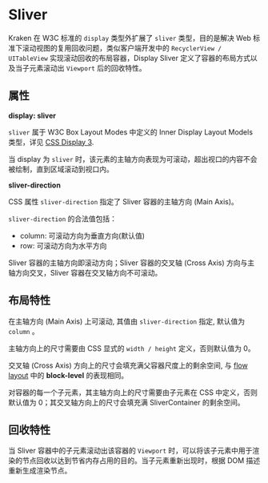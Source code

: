 # Sliver

Kraken 在 W3C 标准的 `display` 类型外扩展了 `sliver` 类型，目的是解决 Web 标准下滚动视图的复用回收问题，类似客户端开发中的 `RecyclerView / UITableView` 实现滚动回收的布局容器，Display Sliver 定义了容器的布局方式以及当子元素滚动出 `Viewport` 后的回收特性。

## 属性

**display: sliver**

`sliver` 属于 W3C Box Layout Modes 中定义的 Inner Display Layout Models 类型，详见 [CSS Display 3](https://www.w3.org/TR/css-display-3/#inner-model).

当 display 为 `sliver` 时，该元素的主轴方向表现为可滚动，超出视口的内容不会被绘制，直到区域滚动到视口内。

**sliver-direction**

CSS 属性 `sliver-direction` 指定了 Sliver 容器的主轴方向 (Main Axis)。

`sliver-direction` 的合法值包括：

- column: 可滚动方向为垂直方向(默认值)
- row: 可滚动方向为水平方向

Sliver 容器的主轴方向即滚动方向；Sliver 容器的交叉轴 (Cross Axis) 方向与主轴方向交叉，Sliver 容器在交叉轴方向不可滚动。

## 布局特性

在主轴方向 (Main Axis) 上可滚动, 其值由 `sliver-direction` 指定, 默认值为 `column` 。

主轴方向上的尺寸需要由 CSS 显式的 `width / height` 定义，否则默认值为 0。

交叉轴 (Cross Axis) 方向上的尺寸会填充满父容器尺度上的剩余空间, 与 [flow layout](https://www.w3.org/TR/css-display-3/#flow-layout) 中的 **block-level** 的表现相同。

对容器的每一个子元素，其主轴方向上的尺寸需要由子元素在 CSS 中定义，否则默认值为 0；其交叉轴方向上的尺寸会填充满 SliverContainer 的剩余空间。

## 回收特性

当 Sliver 容器中的子元素滚动出该容器的 `Viewport` 时，可以将该子元素中用于渲染的节点回收以达到节省内存占用的目的。当子元素重新出现时，根据 DOM 描述重新生成渲染节点。
